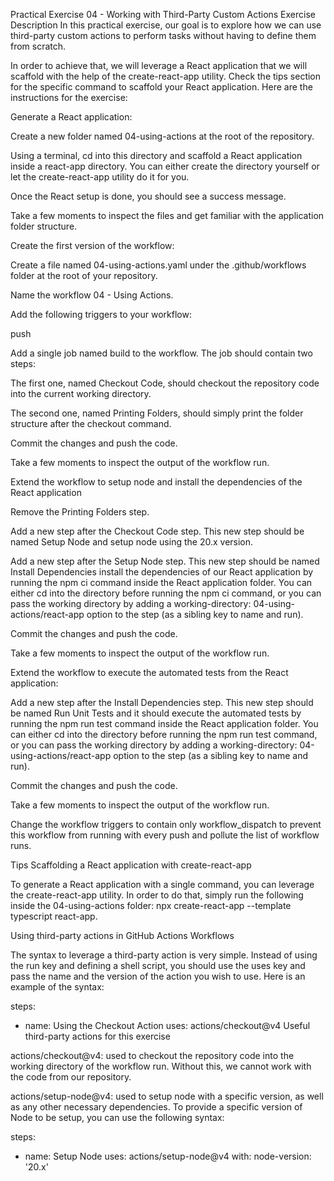 Practical Exercise 04 - Working with Third-Party Custom Actions
Exercise Description
In this practical exercise, our goal is to explore how we can use third-party custom actions to perform tasks without having to define them from scratch.

In order to achieve that, we will leverage a React application that we will scaffold with the help of the create-react-app utility. Check the tips section for the specific command to scaffold your React application. Here are the instructions for the exercise:

Generate a React application:

Create a new folder named 04-using-actions at the root of the repository.

Using a terminal, cd into this directory and scaffold a React application inside a react-app directory. You can either create the directory yourself or let the create-react-app utility do it for you.

Once the React setup is done, you should see a success message.

Take a few moments to inspect the files and get familiar with the application folder structure.

Create the first version of the workflow:

Create a file named 04-using-actions.yaml under the .github/workflows folder at the root of your repository.

Name the workflow 04 - Using Actions.

Add the following triggers to your workflow:

push

Add a single job named build to the workflow. The job should contain two steps:

The first one, named Checkout Code, should checkout the repository code into the current working directory.

The second one, named Printing Folders, should simply print the folder structure after the checkout command.

Commit the changes and push the code.

Take a few moments to inspect the output of the workflow run.

Extend the workflow to setup node and install the dependencies of the React application

Remove the Printing Folders step.

Add a new step after the Checkout Code step. This new step should be named Setup Node and setup node using the 20.x version.

Add a new step after the Setup Node step. This new step should be named Install Dependencies install the dependencies of our React application by running the npm ci command inside the React application folder. You can either cd into the directory before running the npm ci command, or you can pass the working directory by adding a working-directory: 04-using-actions/react-app option to the step (as a sibling key to name and run).

Commit the changes and push the code.

Take a few moments to inspect the output of the workflow run.

Extend the workflow to execute the automated tests from the React application:

Add a new step after the Install Dependencies step. This new step should be named Run Unit Tests and it should execute the automated tests by running the npm run test command inside the React application folder. You can either cd into the directory before running the npm run test command, or you can pass the working directory by adding a working-directory: 04-using-actions/react-app option to the step (as a sibling key to name and run).

Commit the changes and push the code.

Take a few moments to inspect the output of the workflow run.

Change the workflow triggers to contain only workflow_dispatch to prevent this workflow from running with every push and pollute the list of workflow runs.

Tips
Scaffolding a React application with create-react-app

To generate a React application with a single command, you can leverage the create-react-app utility. In order to do that, simply run the following inside the 04-using-actions folder: npx create-react-app --template typescript react-app.

Using third-party actions in GitHub Actions Workflows

The syntax to leverage a third-party action is very simple. Instead of using the run key and defining a shell script, you should use the uses key and pass the name and the version of the action you wish to use. Here is an example of the syntax:

steps:
  - name: Using the Checkout Action
    uses: actions/checkout@v4
Useful third-party actions for this exercise

actions/checkout@v4: used to checkout the repository code into the working directory of the workflow run. Without this, we cannot work with the code from our repository.

actions/setup-node@v4: used to setup node with a specific version, as well as any other necessary dependencies. To provide a specific version of Node to be setup, you can use the following syntax:

steps:
  - name: Setup Node
    uses: actions/setup-node@v4
    with:
      node-version: '20.x'
